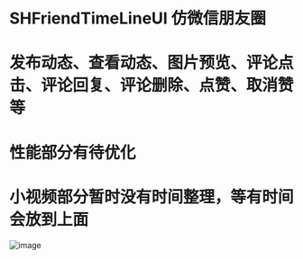 # SHFriendTimeLineUI 仿微信朋友圈
# 发布动态、查看动态、图片预览、评论点击、评论回复、评论删除、点赞、取消赞等
# 性能部分有待优化
# 小视频部分暂时没有时间整理，等有时间会放到上面
![image](https://github.com/CCSH/SHFriendTimeLineUI/blob/master/QQ20180314-123534.gif)

